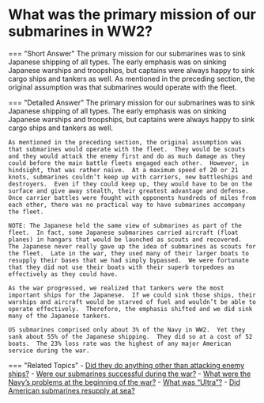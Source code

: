 # What was the primary mission of our submarines in WW2?


=== "Short Answer"
    The primary mission for our submarines was to sink Japanese shipping of all types. The early emphasis was on sinking Japanese warships and troopships, but captains were always happy to sink cargo ships and tankers as well. As mentioned in the preceding section, the original assumption was that submarines would operate with the fleet.

=== "Detailed Answer"
    The primary mission for our submarines was to sink Japanese shipping of all types.  The early emphasis was on sinking Japanese warships and troopships, but captains were always happy to sink cargo ships and tankers as well.

    As mentioned in the preceding section, the original assumption was that submarines would operate with the fleet.  They would be scouts and they would attack the enemy first and do as much damage as they could before the main battle fleets engaged each other.  However, in hindsight, that was rather naïve.  At a maximum speed of 20 or 21 knots, submarines couldn’t keep up with carriers, new battleships and destroyers.  Even if they could keep up, they would have to be on the surface and give away stealth, their greatest advantage and defense.  Once carrier battles were fought with opponents hundreds of miles from each other, there was no practical way to have submarines accompany the fleet.

    NOTE: The Japanese held the same view of submarines as part of the fleet.  In fact, some Japanese submarines carried aircraft (float planes) in hangars that would be launched as scouts and recovered.  The Japanese never really gave up the idea of submarines as scouts for the fleet.  Late in the war, they used many of their larger boats to resupply their bases that we had simply bypassed.  We were fortunate that they did not use their boats with their superb torpedoes as effectively as they could have.

    As the war progressed, we realized that tankers were the most important ships for the Japanese.  If we could sink those ships, their warships and aircraft would be starved of fuel and wouldn’t be able to operate effectively.  Therefore, the emphasis shifted and we did sink many of the Japanese tankers.

    US submarines comprised only about 3% of the Navy in WW2.  Yet they sank about 55% of the Japanese shipping.  They did so at a cost of 52 boats.  The 23% loss rate was the highest of any major American service during the war.

=== "Related Topics"
    - [Did they do anything other than attacking enemy ships?](./did-they-do-anything-other-than-attacking-enemy-ships.md)
    - [Were our submarines successful during the war?](./were-our-submarines-successful-during-the-war.md)
    - [What were the Navy’s problems at the beginning of the war?](./what-were-the-navys-problems-at-the-beginning-of-the-war.md)
    - [What was “Ultra”?](./what-was-ultra.md)
    - [Did American submarines resupply at sea?](./did-american-submarines-resupply-at-sea.md)

